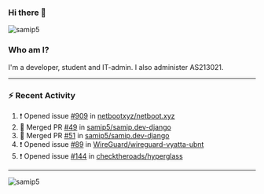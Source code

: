 ### Hi there 👋

<img src="https://komarev.com/ghpvc/?username=samip5&style=flat-square" alt="samip5" />

### Who am I?
I'm a developer, student and IT-admin. I also administer AS213021.

---
### :zap: Recent Activity
<!--START_SECTION:activity-->
1. ❗️ Opened issue [#909](https://github.com/netbootxyz/netboot.xyz/issues/909) in [netbootxyz/netboot.xyz](https://github.com/netbootxyz/netboot.xyz)
2. 🎉 Merged PR [#49](https://github.com/samip5/samip.dev-django/pull/49) in [samip5/samip.dev-django](https://github.com/samip5/samip.dev-django)
3. 🎉 Merged PR [#51](https://github.com/samip5/samip.dev-django/pull/51) in [samip5/samip.dev-django](https://github.com/samip5/samip.dev-django)
4. ❗️ Opened issue [#89](https://github.com/WireGuard/wireguard-vyatta-ubnt/issues/89) in [WireGuard/wireguard-vyatta-ubnt](https://github.com/WireGuard/wireguard-vyatta-ubnt)
5. ❗️ Opened issue [#144](https://github.com/checktheroads/hyperglass/issues/144) in [checktheroads/hyperglass](https://github.com/checktheroads/hyperglass)
<!--END_SECTION:activity-->
---

<img align="center" src="https://github-readme-stats.vercel.app/api?username=samip5&show_icons=true" alt="samip5" />
